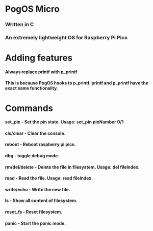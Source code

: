 # PogOS Micro
### Written in C
### An extremely lightweight OS for Raspberry Pi Pico



# Adding features

#### Always replace printf with p_printf 
#### This is because PogOS hooks to p_printf. printf and p_printf have the exact same functionality. 

# Commands
#### set_pin - Set the pin state. Usage: set_pin pinNumber 0/1
#### cls/clear - Clear the console.
#### reboot - Reboot raspberry pi pico.
#### dbg - toggle debug mode.
#### rm/del/delete - Delete the file in filesystem. Usage: del fileIndex.
#### read - Read the file. Usage: read fileIndex.
#### write/echo - Write the new file. 
#### ls - Show all content of filesystem.
#### reset_fs - Reset filesystem.
#### panic - Start the panic mode.